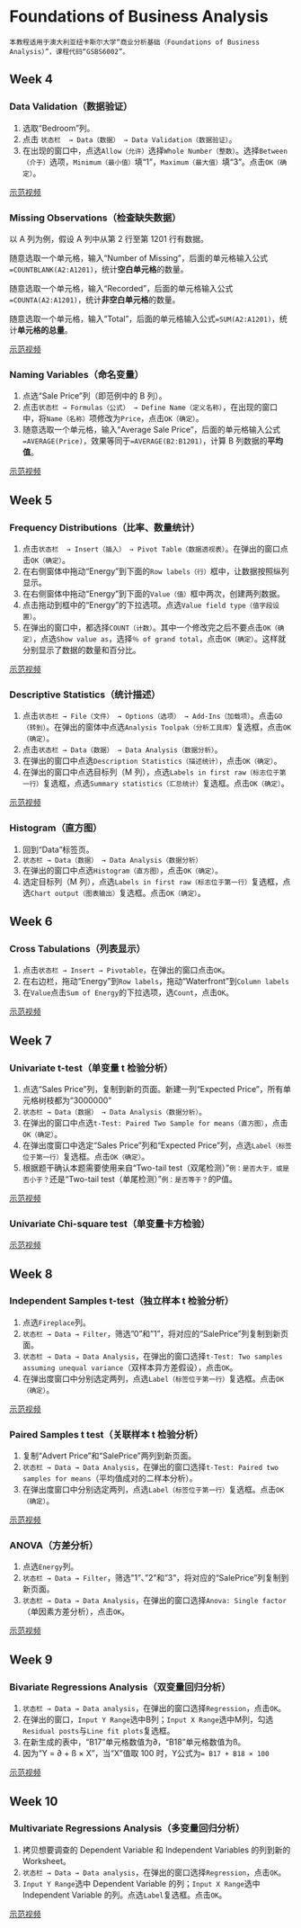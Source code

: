 # Foundations of Business Analysis

	本教程适用于澳大利亚纽卡斯尔大学“商业分析基础（Foundations of Business Analysis）”，课程代码“GSBS6002”。

<h2>Week 4</h2>

<h3>Data Validation（数据验证）</h3>

<ol>
<li>选取“Bedroom”列。</li>
<li>点击 <code>状态栏  → Data（数据） → Data Validation（数据验证）</code>。</li>
<li>在出现的窗口中，点选<code>Allow（允许）</code>选择<code>Whole Number（整数）</code>。选择<code>Between（介于）</code>选项，<code>Minimum（最小值）</code>填“1”，<code>Maximum（最大值）</code>填“3”。点击<code>OK（确定）</code>。</li>
</ol>

<p><a href="https://www.youtube.com/watch?v=JTEUe49T3zk">示范视频</a></p>

<h3>Missing Observations（检查缺失数据）</h3>

<p>以 A 列为例，假设 A 列中从第 2 行至第 1201 行有数据。</p>

<p>随意选取一个单元格，输入“Number of Missing”，后面的单元格输入公式<code>=COUNTBLANK(A2:A1201)</code>，统计<strong>空白单元格</strong>的数量。</p>

<p>随意选取一个单元格，输入“Recorded”，后面的单元格输入公式<code>=COUNTA(A2:A1201)</code>，统计<strong>非空白单元格</strong>的数量。</p>

<p>随意选取一个单元格，输入“Total”，后面的单元格输入公式<code>=SUM(A2:A1201)</code>，统计<strong>单元格的总量</strong>。</p>

<p><a href="https://www.youtube.com/watch?v=EXUDHbsmWCU">示范视频</a></p>

<h3>Naming Variables（命名变量）</h3>

<ol>
<li>点选“Sale Price”列（即范例中的 B 列）。</li>
<li>点击<code>状态栏 → Formulas（公式） → Define Name（定义名称）</code>，在出现的窗口中，将<code>Name（名称）</code>项修改为<code>Price</code>，点击<code>OK（确定）</code>。</li>
<li>随意选取一个单元格，输入“Average Sale Price”，后面的单元格输入公式<code>=AVERAGE(Price)</code>，效果等同于<code>=AVERAGE(B2:B1201)</code>，计算 B 列数据的<strong>平均值</strong>。</li>
</ol>

<p><a href="https://www.youtube.com/watch?v=taUKzD7kco0">示范视频</a></p>

<h2>Week 5</h2>

<h3>Frequency Distributions（比率、数量统计）</h3>

<ol>
<li>点击<code>状态栏  → Insert（插入） → Pivot Table（数据透视表）</code>。在弹出的窗口点击<code>OK（确定）</code>。</li>
<li>在右侧窗体中拖动“Energy”到下面的<code>Row labels（行）</code>框中，让数据按照纵列显示。</li>
<li>在右侧窗体中拖动“Energy”到下面的<code>Value（值）</code>框中两次，创建两列数据。</li>
<li>点击拖动到框中的“Energy”的下拉选项。点选<code>Value field type（值字段设置）</code>。</li>
<li>在弹出的窗口中，都选择<code>COUNT（计数）</code>。其中一个修改完之后不要点击<code>OK（确定）</code>，点选<code>Show value as</code>，选择<code>％ of grand total</code>，点击<code>OK（确定）</code>。这样就分别显示了数据的数量和百分比。</li>
</ol>

<p><a href="https://www.youtube.com/watch?v=tpw37qZrsHM">示范视频</a></p>

<h3>Descriptive Statistics（统计描述）</h3>

<ol>
<li>点击<code>状态栏 → File（文件） → Options（选项） → Add-Ins（加载项）</code>。点击<code>GO（转到）</code>。在弹出的窗体中点选<code>Analysis Toolpak（分析工具库）</code>复选框，点击<code>OK（确定）</code>。</li>
<li>点击<code>状态栏 → Data（数据） → Data Analysis（数据分析）</code>。</li>
<li>在弹出的窗口中点选<code>Description Statistics（描述统计）</code>，点击<code>OK（确定）</code>。</li>
<li>在弹出的窗口中点选目标列（M 列），点选<code>Labels in first raw（标志位于第一行）</code>复选框，点选<code>Summary statistics（汇总统计）</code>复选框。点击<code>OK（确定）</code>。</li>
</ol>

<p><a href="https://www.youtube.com/watch?v=jfrqsYaqBzI">示范视频</a></p>

<h3>Histogram（直方图）</h3>

<ol>
<li>回到“Data”标签页。</li>
<li><code>状态栏 → Data（数据） → Data Analysis（数据分析）</code></li>
<li>在弹出的窗口中点选<code>Histogram（直方图）</code>，点击<code>OK（确定）</code>。</li>
<li>选定目标列（M 列），点选<code>Labels in first raw（标志位于第一行）</code>复选框，点选<code>Chart output（图表输出）</code>复选框。点击<code>OK（确定）</code>。</li>
</ol>

<h2>Week 6</h2>

<h3>Cross Tabulations（列表显示）</h3>

<ol>
<li>点击<code>状态栏 → Insert → Pivotable</code>，在弹出的窗口点击<code>OK</code>。</li>
<li>在右边栏，拖动“Energy”到<code>Row labels</code>，拖动“Waterfront”到<code>Column labels</code></li>
<li>在<code>Value</code>点击<code>Sum of Energy</code>的下拉选项，选<code>Count</code>，点击<code>OK</code>。</li>
</ol>

<p><a href="https://www.youtube.com/watch?v=37uXuj23-Fc">示范视频</a></p>

<h2>Week 7</h2>

<h3>Univariate t-test（单变量 t 检验分析）</h3>

<ol>
<li>点选“Sales Price”列，复制到新的页面。新建一列“Expected Price”，所有单元格树枝都为“3000000”</li>
<li><code>状态栏 → Data（数据） → Data Analysis（数据分析）</code>。</li>
<li>在弹出的窗口中点选<code>t-Test: Paired Two Sample for means（直方图）</code>，点击<code>OK（确定）</code>。</li>
<li>在弹出度窗口中选定“Sales Price”列和“Expected Price”列，点选<code>Label（标签位于第一行）</code>复选框。点击<code>OK（确定）</code>。</li>
<li>根据题干确认本题需要使用来自“Two-tail test（双尾检测）”<code>例：是否大于，或是否小于？</code>还是“Two-tail test（单尾检测）”<code>例：是否等于？</code>的P值。</li>
</ol>

<p><a href="https://www.youtube.com/watch?v=3fXFtirWYAE">示范视频</a></p>

<h3>Univariate Chi-square test（单变量卡方检验）</h3>

<p><a href="https://www.youtube.com/watch?v=US5-VfJ_IgM">示范视频</a></p>

<h2>Week 8</h2>

<h3>Independent Samples t-test（独立样本 t 检验分析）</h3>

<ol>
<li>点选<code>Fireplace</code>列。</li>
<li><code>状态栏 → Data → Filter</code>，筛选”0”和”1”，将对应的“SalePrice”列复制到新页面。</li>
<li><code>状态栏 → Data → Data Analysis</code>，在弹出的窗口选择<code>t-Test: Two samples assuming unequal variance</code>（双样本异方差假设），点击<code>OK</code>。</li>
<li>在弹出度窗口中分别选定两列，点选<code>Label（标签位于第一行）</code>复选框。点击<code>OK（确定）</code>。</li>
</ol>

<p><a href="https://www.youtube.com/watch?v=7tKZ6Ihkdjg">示范视频</a></p>

<h3>Paired Samples t test（关联样本 t 检验分析）</h3>

<ol>
<li>复制“Advert Price”和“SalePrice”两列到新页面。</li>
<li><code>状态栏 → Data → Data Analysis</code>，在弹出的窗口选择<code>t-Test: Paired two samples for means</code>（平均值成对的二样本分析）。</li>
<li>在弹出度窗口中分别选定两列，点选<code>Label（标签位于第一行）</code>复选框。点击<code>OK（确定）</code>。</li>
</ol>

<p><a href="https://www.youtube.com/watch?v=yg5iap9Bqrw">示范视频</a></p>

<h3>ANOVA（方差分析）</h3>

<ol>
<li>点选<code>Energy</code>列。</li>
<li><code>状态栏 → Data → Filter</code>，筛选”1”、”2”和”3”，将对应的“SalePrice”列复制到新页面。</li>
<li><code>状态栏 → Data → Data Analysis</code>，在弹出的窗口选择<code>Anova: Single factor</code>（单因素方差分析），点击<code>OK</code>。</li>
</ol>

<p><a href="https://www.youtube.com/watch?v=RXBzYHmfAiE">示范视频</a></p>

<h2>Week 9</h2>

<h3>Bivariate Regressions Analysis（双变量回归分析）</h3>

<ol>
<li><code>状态栏 → Data → Data analysis</code>，在弹出的窗口选择<code>Regression</code>，点击<code>OK</code>。</li>
<li>在弹出的窗口，<code>Input Y Range</code>选中B列；<code>Input X Range</code>选中M列，勾选<code>Residual posts</code>与<code>Line fit plots</code>复选框。</li>
<li>在新生成的表中，“B17”单元格数值为∂，“B18”单元格数值为ß。</li>
<li>因为“Y = ∂ + ß × X”，当“X”值取 100 时，Y公式为<code>= B17 + B18 × 100</code></li>
</ol>

<p><a href="https://www.youtube.com/watch?v=l3fxRVr1GRo">示范视频</a></p>

<h2>Week 10</h2>

<h3>Multivariate Regressions Analysis（多变量回归分析）</h3>

<ol>
<li>拷贝想要调查的 Dependent Variable 和 Independent Variables 的列到新的 Worksheet。</li>
<li><code>状态栏 → Data → Data analysis</code>，在弹出的窗口选择<code>Regression</code>，点击<code>OK</code>。</li>
<li><code>Input Y Range</code>选中 Dependent Variable 的列；<code>Input X Range</code>选中 Independent Variable 的列。点选<code>Label</code>复选框。点击<code>OK</code>。</li>
</ol>

<p><a href="https://www.youtube.com/watch?v=vzreSCd0bM8">示范视频</a></p>